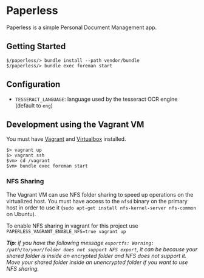 Paperless
=========

Paperless is a simple Personal Document Management app.

Getting Started
---------------

```
$/paperless/> bundle install --path vendor/bundle
$/paperless/> bundle exec foreman start
```

Configuration
-------------

* `TESSERACT_LANGUAGE`: language used by the tesseract OCR engine (default to `eng`)

Development using the Vagrant VM
--------------------------------

You must have [Vagrant](http://www.vagrantup.com/) and [Virtualbox](https://www.virtualbox.org/) installed.

```
$> vagrant up
$> vagrant ssh
$vm> cd /vagrant
$vm> bundle exec foreman start
```

### NFS Sharing

The Vagrant VM can use NFS folder sharing to speed up operations on the virtualized host. You must have access to the `nfsd` binary on the primary host in order to use it (`sudo apt-get install nfs-kernel-server nfs-common` on Ubuntu).

To enable NFS sharing in vagrant for this project use `PAPERLESS_VAGRANT_ENABLE_NFS=true vagrant up`

_**Tip**: if you have the following message `exportfs: Warning: /path/to/your/folder does not support NFS export`, it can be because your shared folder is inside an encrypted folder and NFS does not support it. Move your shared folder inside an unencrypted folder if you want to use NFS sharing._